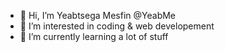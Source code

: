 - 👋 Hi, I’m Yeabtsega Mesfin @YeabMe
- 👀 I’m interested in coding & web developement  
- 🌱 I’m currently learning a lot of stuff


